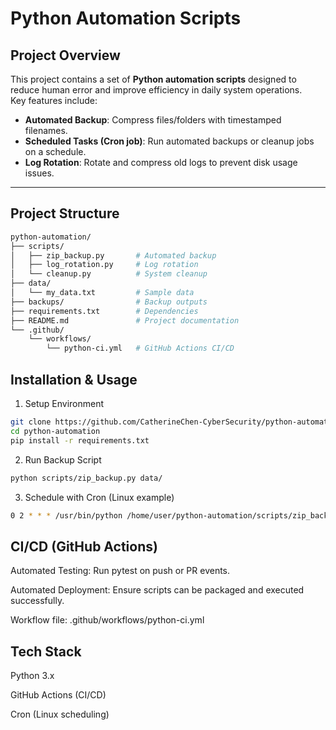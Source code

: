 # Python Automation Scripts

## Project Overview
This project contains a set of **Python automation scripts** designed to reduce human error and improve efficiency in daily system operations.  
Key features include:
- **Automated Backup**: Compress files/folders with timestamped filenames.  
- **Scheduled Tasks (Cron job)**: Run automated backups or cleanup jobs on a schedule.  
- **Log Rotation**: Rotate and compress old logs to prevent disk usage issues.  

---

## Project Structure
```bash
python-automation/
├── scripts/
│   ├── zip_backup.py       # Automated backup
│   ├── log_rotation.py     # Log rotation
│   └── cleanup.py          # System cleanup
├── data/
│   └── my_data.txt         # Sample data
├── backups/                # Backup outputs
├── requirements.txt        # Dependencies
├── README.md               # Project documentation
└── .github/
    └── workflows/
        └── python-ci.yml   # GitHub Actions CI/CD
```

## Installation & Usage
1. Setup Environment
```bash
git clone https://github.com/CatherineChen-CyberSecurity/python-automation.git
cd python-automation
pip install -r requirements.txt
```
2. Run Backup Script
```bash
python scripts/zip_backup.py data/
```
3. Schedule with Cron (Linux example)
```bash
0 2 * * * /usr/bin/python /home/user/python-automation/scripts/zip_backup.py /home/user/data
```

## CI/CD (GitHub Actions)

Automated Testing: Run pytest on push or PR events.

Automated Deployment: Ensure scripts can be packaged and executed successfully.

Workflow file: .github/workflows/python-ci.yml

## Tech Stack

Python 3.x

GitHub Actions (CI/CD)

Cron (Linux scheduling)